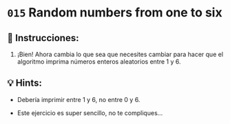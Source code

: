 # `015` Random numbers from one to six

## 📝 Instrucciones:

1. ¡Bien! Ahora cambia lo que sea que necesites cambiar para hacer que el algoritmo imprima números enteros aleatorios entre 1 y 6.

## 💡 Hints:

+ Debería imprimir entre 1 y 6, no entre 0 y 6.

+ Este ejercicio es super sencillo, no te compliques...